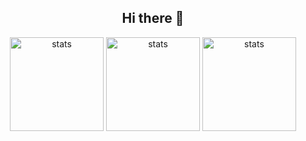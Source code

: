 <h2 align="center">Hi there 👋</h2>
<p align="center">
<img src="https://github-readme-stats.vercel.app/api?username=pressfdev&show_icons=true&theme=tokyonight" width="%100" height="150px" alt="stats" />
<img src="https://github-readme-stats.vercel.app/api/top-langs/?username=pressfdev&layout=compact&theme=tokyonight" width="%100" height="150px" alt="stats" />
<img src="https://github-profile-trophy.vercel.app/?username=pressfdev&theme=nord" width="%100" height="150px" alt="stats" />
</p>
